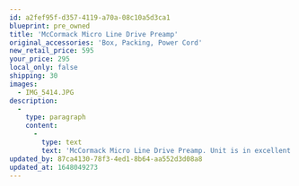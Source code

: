 ```yaml
---
id: a2fef95f-d357-4119-a70a-08c10a5d3ca1
blueprint: pre_owned
title: 'McCormack Micro Line Drive Preamp'
original_accessories: 'Box, Packing, Power Cord'
new_retail_price: 595
your_price: 295
local_only: false
shipping: 30
images:
  - IMG_5414.JPG
description:
  -
    type: paragraph
    content:
      -
        type: text
        text: 'McCormack Micro Line Drive Preamp. Unit is in excellent shape both physically and functionally and comes with original box and packing. Outstanding passive preamp and very well built for the money. '
updated_by: 87ca4130-78f3-4ed1-8b64-aa552d3d08a8
updated_at: 1648049273
---
```

